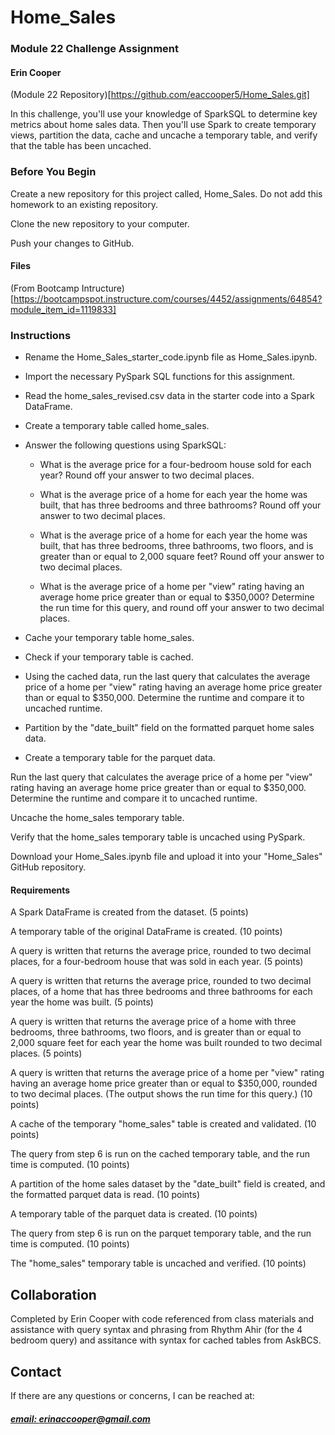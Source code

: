 # Home_Sales
### Module 22 Challenge Assignment
#### Erin Cooper


(Module 22 Repository)[https://github.com/eaccooper5/Home_Sales.git]

In this challenge, you'll use your knowledge of SparkSQL to determine key metrics about home sales data. Then you'll use Spark to create temporary views, partition the data, cache and uncache a temporary table, and verify that the table has been uncached.

### Before You Begin
Create a new repository for this project called, Home_Sales. Do not add this homework to an existing repository.

Clone the new repository to your computer.

Push your changes to GitHub.

#### Files
(From Bootcamp Intructure)[https://bootcampspot.instructure.com/courses/4452/assignments/64854?module_item_id=1119833]

### Instructions
- Rename the Home_Sales_starter_code.ipynb file as Home_Sales.ipynb.

- Import the necessary PySpark SQL functions for this assignment.

- Read the home_sales_revised.csv data in the starter code into a Spark DataFrame.

- Create a temporary table called home_sales.

- Answer the following questions using SparkSQL:

     - What is the average price for a four-bedroom house sold for each year? Round off your answer to two decimal places.

     - What is the average price of a home for each year the home was built, that has three bedrooms and three bathrooms? Round off your answer to two decimal places.

     - What is the average price of a home for each year the home was built, that has three bedrooms, three bathrooms, two floors, and is greater than or equal to 2,000 square feet? Round off your answer to two decimal places.

     - What is the average price of a home per "view" rating having an average home price greater than or equal to $350,000? Determine the run time for this query, and round off your answer to two decimal places.

- Cache your temporary table home_sales.

- Check if your temporary table is cached.

- Using the cached data, run the last query that calculates the average price of a home per "view" rating having an average home price greater than or equal to $350,000. Determine the runtime and compare it to uncached runtime.

- Partition by the "date_built" field on the formatted parquet home sales data.

- Create a temporary table for the parquet data.

Run the last query that calculates the average price of a home per "view" rating having an average home price greater than or equal to $350,000. Determine the runtime and compare it to uncached runtime.

Uncache the home_sales temporary table.

Verify that the home_sales temporary table is uncached using PySpark.

Download your Home_Sales.ipynb file and upload it into your "Home_Sales" GitHub repository.


#### Requirements
A Spark DataFrame is created from the dataset. (5 points)

A temporary table of the original DataFrame is created. (10 points)

A query is written that returns the average price, rounded to two decimal places, for a four-bedroom house that was sold in each year. (5 points)

A query is written that returns the average price, rounded to two decimal places, of a home that has three bedrooms and three bathrooms for each year the home was built. (5 points)

A query is written that returns the average price of a home with three bedrooms, three bathrooms, two floors, and is greater than or equal to 2,000 square feet for each year the home was built rounded to two decimal places. (5 points)

A query is written that returns the average price of a home per "view" rating having an average home price greater than or equal to $350,000, rounded to two decimal places. (The output shows the run time for this query.) (10 points)

A cache of the temporary "home_sales" table is created and validated. (10 points)

The query from step 6 is run on the cached temporary table, and the run time is computed. (10 points)

A partition of the home sales dataset by the "date_built" field is created, and the formatted parquet data is read. (10 points)

A temporary table of the parquet data is created. (10 points)

The query from step 6 is run on the parquet temporary table, and the run time is computed. (10 points)

The "home_sales" temporary table is uncached and verified. (10 points)

## Collaboration
Completed by Erin Cooper with code referenced from class materials and assistance with query syntax and phrasing from Rhythm Ahir (for the 4 bedroom query) and assitance with syntax for cached tables from AskBCS.

## Contact
If there are any questions or concerns, I can be reached at:
##### [email: erinaccooper@gmail.com](mailto:erinaccooper@gmail.com)
